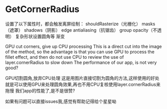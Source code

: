 # GetCornerRadius

设置了以下属性时，都会触发离屏绘制：
shouldRasterize（光栅化）
masks（遮罩）
shadows（阴影）
edge antialiasing（抗锯齿）
group opacity（不透明）
复杂形状设置圆角等
渐变

GPU cut corners, give up CPU processing
This is a direct cut into the image of the method, so the advantage is that you can use GPU to process the fillet effect, and then do not use CPU to review the use of layer.cornerRadius to slow down
The performance of our app, is not very good?


GPU切割圆角,放弃CPU处理
这是用图片直接切割为圆角的方法,这样使用的好处就是可以使用GPU来处理圆角效果,再也不用CPU复核使用layer.cornerRadius来拖慢
我们app的性能了,是不是很赞?

如果有问题可以直接issues我,感觉有帮助记得给个星星呦
